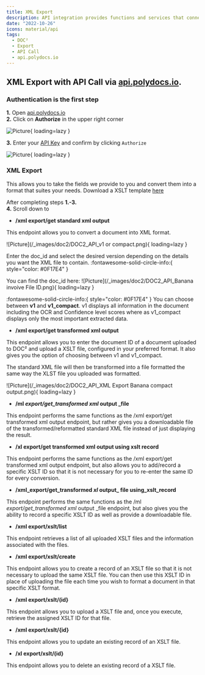 ```yaml
---
title: XML Export
description: API integration provides functions and services that connect applications and processes. Here are examples of how to make API calls through api.polydocs.io.
date: "2022-10-26"
icons: material/api
tags:
  - DOC²
  - Export
  - API Call
  - api.polydocs.io
---
```


## XML Export with API Call via [api.polydocs.io](https://api.polydocs.io/docs).


### Authentication is the first step

**1.** Open [api.polydocs.io](https://api.polydocs.io/docs)<br>
**2.** Click on **Authorize** in the upper right corner

![Picture](/_images/doc2/admin_guides_doc2-api-authorize.png){ loading=lazy }

**3.** Enter your [API Key](/doc2/settings/integration/api-integration/) and confirm by clicking `Authorize`

![Picture](/_images/doc2/admin_guides_doc2-api-authorize_key.png){ loading=lazy }



### XML Export

This allows you to take the fields we provide to you and convert them into a format that suites your needs. Download a XSLT template <a href="/doc2/export/Template_xslt.xslt" download>here</a><br>

After completing steps **1.-3.**<br>
**4.** Scroll down to<br>

- **/xml export/get standard xml output**<br>

This endpoint allows you to convert a document into XML format.

![Picture](/_images/doc2/DOC2_API_v1 or compact.png){ loading=lazy }

Enter the doc_id and select the desired version depending on the details you want the XML file to contain. :fontawesome-solid-circle-info:{ style="color: #0F17E4" }

You can find the doc_id here:
![Picture](/_images/doc2/DOC2_API_Banana invoive File ID.png){ loading=lazy }

:fontawesome-solid-circle-info:{ style="color: #0F17E4" } You can choose between **v1** and **v1_compact**. v1 displays all information in the document including the OCR and Confidence level scores where as v1_compact displays only the most important extracted data.

- **/xml export/get transformed xml output**<br>

This endpoint allows you to enter the document ID of a document uploaded to DOC² and upload a XSLT file, configured in your preferred format. It also gives you the option of choosing between v1 and v1_compact. 

The standard XML file will then be transformed into a file formatted the same way the XLST file you uploaded was formatted.

![Picture](/_images/doc2/DOC2_API_XML Export Banana compact output.png){ loading=lazy }

- **/ml _export/get_transformed xml_ output _file**

This endpoint performs the same functions as the /xml export/get transformed xml output endpoint, but rather gives you a downloadable file of the transformed/reformatted standard XML file instead of just displaying the result. 

- **/xl export/get transformed xml output using xslt record**

This endpoint performs the same functions as the /xml export/get transformed xml output endpoint, but also allows you to add/record a specific XSLT ID so that it is not necessary for you to re-enter the same ID for every conversion.

- **/xml_export/get_transformed _xl_ output_ file using_xslt_record**

This endpoint performs the same functions as the /ml _export/get_transformed xml_ output _file endpoint, but also gives you the ability to record a specific XSLT ID as well as provide a downloadable file.

- **/xml export/xslt/list**

This endpoint retrieves a list of all uploaded XSLT files and the information associated with the files.

- **/xml export/xslt/create**

This endpoint allows you to create a record of an XSLT file so that it is not necessary to upload the same XSLT file. You can then use this XSLT ID in place of uploading the file each time you wish to format a document in that specific XSLT format.

- **/xml export/xslt/(id}**

This endpoint allows you to upload a XSLT file and, once you execute, retrieve the assigned XSLT ID for that file.

- **/xml export/xslt/{id}**

This endpoint allows you to update an existing record of an XSLT file.

- **/xl export/xslt/(id}**

This endpoint allows you to delete an existing record of a XSLT file.